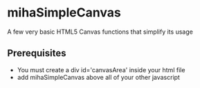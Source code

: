 # mihaSimpleCanvas
A few very basic HTML5 Canvas functions that simplify its usage

## Prerequisites
- You must create a div id='canvasArea' inside your html file
- add mihaSimpleCanvas above all of your other javascript <script> references
  
## Usage
### createCanvas(x, y, context = '2d')
- Call this at the begining to create an html5 canvas with a width and height suplied by you
- you can make the context be webgl instead of 2d

### clear(color)
- Clear HTML5 Canvas with supplied color

### clearPart(color, x1, y1, x2, y2)
- Clear a certain part of the HTML5 Canvas
- Start point(x1, y1), End point(x2, y2)

### translate(x, y)
- Move the coordinate system

### rotate(x)
- Rotate the cordinate system

### toRadian(x)
- Returns radians converted from Degress

### push() 
- Save current transform

### pop()
- Remove last saved transform from the array

### resetTransform()
- Resets transformations done to default

### line(x1, y1, x2, y2, color = 'white')
- Draw line from T(x1, y1) to P(x2, y2)
- Default color of the line is 'white'

### drawFillRect(x, y, w, h, color = 'white')
- Draw a filled rectangle at T(x, y) with width, height and a fillcolor
- Default color of the rectangle is white


### drawArc(sx, sy, r, sAngle, eAngle, color = 'white', width = 1)
- Draw an arc at S(x, y) that goes from sAngle to eAngle in radians
- Default color is white
- Default lineWidth is 1

### drawFillText(text, x, y, fontSize, colour = 'white', font = 'Arial')
- Draw a text string / charachter at position T(x, y) with a certain size
- Default color is white
- Default font is Arial

### drawStrokeText(text, x, y, fontSize, font = 'Arial')
- Draw a text string / charachter at position T(x, y) with a certain size
- Default font is Arial

### mousePos(canvas, evt)
- Depending where on the canvas you you are returns those coordinates
- Depends on the canvas event mouseMove

### map(s, a1, a2, b1, b2)
- This function takes a value s from a certain range a1 -> a2 and maps it to another range b1 -> b2
- s = value that should be mapped
- a1 = lower boundry of the value that should be mapped
- a2 = upper boundry of the value the should be mapped
- b1 = lower boundry of mapped
- b2 = upper boundry of mapped

### toInt(value)
- Takes in a number and returns the Intiger equivalent

### toBoolean(string)
- Takes in a string that has "true" or "false" and returns the boolean equivalent

### lineStrip(array, colour = 'white', corner = 'round')
- Takes in array that contains an object with x and y and connect those points into one line
- array = a object containing an x and y
- colour = default is white
- corner = type of corner, default is round

### Globals
- WIDTH is canvas.width
- HEIGHT is canvas.height
- ctx is canvas.getContext('2d')
- MOUSE_POS is the mouse position on the canvas calculated everytime the mouse moves on the canvas
